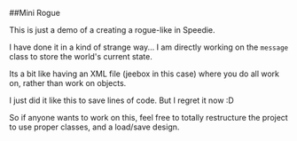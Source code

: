 ##Mini Rogue

This is just a demo of a creating a rogue-like in Speedie.

I have done it in a kind of strange way... I am directly working on the `message` class to store the world's current state.

Its a bit like having an XML file (jeebox in this case) where you do all work on, rather than work on objects. 

I just did it like this to save lines of code. But I regret it now :D

So if anyone wants to work on this, feel free to totally restructure the project to use proper classes, and a load/save design.

